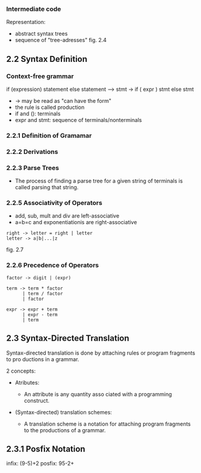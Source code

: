 
### Intermediate code 
Representation:
- abstract syntax trees
- sequence of "tree-adresses"
fig. 2.4

## 2.2 Syntax Definition 

### Context-free grammar

if (expression) statement else statement
-->
stmt -> if ( expr ) stmt else stmt

- -> may be read as "can have the form"
- the rule is called production
- if and (): terminals
- expr and stmt: sequence of terminals/nonterminals

### 2.2.1 Definition of Gramamar

### 2.2.2 Derivations

### 2.2.3 Parse Trees

- The process of finding a parse tree for a given string of terminals is called parsing that string.

### 2.2.5 Associativity of Operators

- add, sub, mult and div are left-associative
- a=b=c and exponentiationis are right-associative

```
right -> letter = right | letter
letter -> a|b|...|z
```
fig. 2.7

### 2.2.6 Precedence of Operators

```
factor -> digit | (expr)

term -> term * factor
      | term / factor
      | factor

expr -> expr + term
      | expr - term 
      | term 
```

## 2.3 Syntax-Directed Translation

Syntax-directed translation is done by attaching rules or program fragments to
pro ductions in a grammar.

2 concepts:

- Atributes:
  - An attribute is any quantity asso ciated with a programming
construct.

- (Syntax-directed) translation schemes:
  - A translation scheme is a notation for attaching program fragments to the productions of a grammar.

## 2.3.1 Posfix Notation

infix: (9-5)+2
posfix: 95-2+

